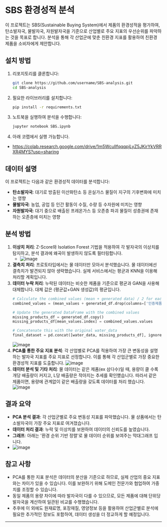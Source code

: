 # SBS 환경성적 분석

이 프로젝트는 SBS(Sustainable Buying System)에서 제품의 환경성적을 평가하여, 탄소발자국, 물발자국, 자원발자국을 기준으로 산업별로 주요 지표의 우선순위를 파악하는 것을 목표로 합니다. 분석을 통해 각 산업군에 맞춘 친환경 지표를 활용하여 친환경 제품을 소비자에게 제안합니다.

## 설치 방법

1. 리포지토리를 클론합니다:
    ```bash
    git clone https://github.com/username/SBS-analysis.git
    cd SBS-analysis
    ```

2. 필요한 라이브러리를 설치합니다:
    ```bash
    pip install -r requirements.txt
    ```

3. 노트북을 실행하여 분석을 수행합니다:
    ```bash
    jupyter notebook SBS.ipynb
    ```
4. 아래 코랩에서 실행 가능합니다.
- https://colab.research.google.com/drive/1m5WcuIlfqqqpjLyZ5JKirYkVRRXR4MYS?usp=sharing

## 데이터 설명

이 프로젝트는 다음과 같은 환경성적 데이터를 분석합니다:
- **탄소발자국**: 대기로 방출된 이산화탄소 등 온실가스 물질이 지구의 기후변화에 미치는 영향
- **물발자국**: 농업, 공업 등 인간 활동이 수질, 수량 등 수자원에 미치는 영향
- **자원발자국**: 대기 중으로 배출된 프레온가스 등 오존층 파괴 물질이 성층권에 존재하는 오존층에 미치는 영향

## 분석 방법
1. **이상치 처리**: Z-Score와 Isolation Forest 기법을 적용하여 각 발자국의 이상치를 탐지하고, 분석 결과에 왜곡이 발생하지 않도록 필터링합니다.
    - ![image](https://github.com/user-attachments/assets/133e24a2-6117-4f8f-a37b-29b8d7d28e47)
2. **결측치 처리**: 프로토타입에서는 물 데이터만 모아서 분석했습니다. 물 데이터에선 결측치가 발견되지 않아 생략했습니다. 실제 서비스에서는 평균과 KNN을 이용해 처리할 계획입니다.
3. **데이터 누락 처리**: 누락된 데이터는 비슷한 제품을 기준으로 평균과 GAN을 사용해 대체합니다. 대체 값은 (평균값+GAN 생성값)의 평균입니다.
    ``` python
    # Calculate the combined values (mean + generated data) / 2 for each product
    combined_values = (mean_values + generated_df.drop(columns=['인증제품명'])).div(2)
    
    # Update the generated DataFrame with the combined values
    missing_products_df = generated_df.copy()
    missing_products_df[mean_values.index] = combined_values.values
    
    # Concatenate this with the original water_data
    final_dataset = pd.concat([water_data, missing_products_df], ignore_index=True)
    ```
    ![image](https://github.com/user-attachments/assets/914134eb-4c5b-4682-b667-73fafc5bd8c7)
4. **PCA를 통한 주요 지표 분석**: 각 산업별로 PCA를 적용하여 가장 큰 변동성을 설명하는 발자국 지표를 주요 지표로 선정합니다. 이를 통해 각 산업군별로 가장 중요한 환경성적 지표를 도출합니다.
    ![image](https://github.com/user-attachments/assets/25645372-09a1-4831-ad34-525f088ef4e3)
5. **데이터 분석 및 기타 처리**: 물 데이터는 같은 제품(ex 삼다수)일 때, 용량이 클 수록 개당 배출량이 커지고, L당 배출량은 작아지는 추세를 확인헀습니다. 따라서 같은 제품이면, 용량에 관계없이 같은 배출량을 갖도록 데이터를 처리 했습니다.
    ![image](https://github.com/user-attachments/assets/f0cf0f3b-2d3f-4931-b299-e34401cd7c6c)
## 결과 요약

- **PCA 분석 결과**: 각 산업군별로 주요 변동성 지표를 파악했습니다. 물 상품에서는 탄소발자국이 가장 주요 지표로 여겨졌습니다.
- **데이터 처리 결과**: 누락 및 이상치를 보완하여 데이터의 신뢰도를 높였습니다.
- **그래프**: 아래는 '환경 순위 기반 정렬'로 물 데이터 순위를 보여주는 막대그래프 입니다.
- ![image](https://github.com/user-attachments/assets/795b5f77-3163-4b13-b2c3-f7b9ed17f038)


## 참고 사항

- PCA를 통한 지표 분석은 데이터의 분산을 기준으로 하므로, 실제 산업의 중요 지표와는 차이가 있을 수 있습니다. 이를 보완하기 위해 도메인 전문가와 협업하여 가중치를 조정할 수 있습니다.
- 동일 제품의 용량 차이에 따라 발자국이 다를 수 있으므로, 모든 제품에 대해 단위당 발자국을 계산하여 일관된 비교를 수행했습니다.
- 추후에 이 외에도 원재료명, 포장재질, 영양정보 등을 활용하여 산업군별로 분석에 필요한 추가적인 정보도 포함하여, 데이터 생성을 더 정교하게 할 예정입니다.


---

